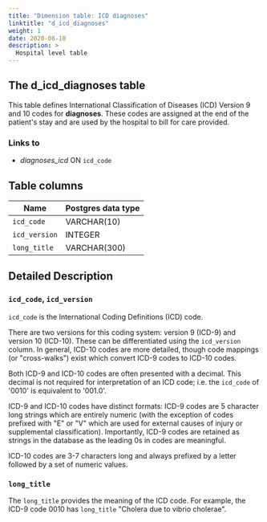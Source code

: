 ```yaml
---
title: "Dimension table: ICD diagnoses"
linktitle: "d_icd_diagnoses"
weight: 1
date: 2020-08-10
description: >
  Hospital level table
---
```



## The d_icd_diagnoses table

This table defines International Classification of Diseases (ICD) Version 9 and 10 codes for **diagnoses**. These codes are assigned at the end of the patient's stay and are used by the hospital to bill for care provided.

### Links to

* *diagnoses_icd* ON `icd_code`

<!-- # Important considerations -->

## Table columns

Name | Postgres data type
---- | ----
`icd_code` | VARCHAR(10)
`icd_version` | INTEGER
`long_title`  | VARCHAR(300)

## Detailed Description

### `icd_code`, `icd_version`

`icd_code` is the International Coding Definitions (ICD) code.

There are two versions for this coding system: version 9 (ICD-9) and version 10 (ICD-10). These can be differentiated using the `icd_version` column.
In general, ICD-10 codes are more detailed, though code mappings (or "cross-walks") exist which convert ICD-9 codes to ICD-10 codes.

Both ICD-9 and ICD-10 codes are often presented with a decimal. This decimal is not required for interpretation of an ICD code; i.e. the `icd_code` of '0010' is equivalent to '001.0'.

ICD-9 and ICD-10 codes have distinct formats: ICD-9 codes are 5 character long strings which are entirely numeric (with the exception of codes prefixed with "E" or "V" which are used for external causes of injury or supplemental classification). Importantly, ICD-9 codes are retained as strings in the database as the leading 0s in codes are meaningful.

ICD-10 codes are 3-7 characters long and always prefixed by a letter followed by a set of numeric values.

### `long_title`

The `long_title` provides the meaning of the ICD code. For example, the ICD-9 code 0010 has `long_title` "Cholera due to vibrio cholerae".
